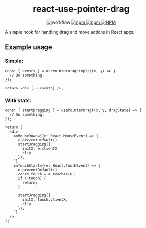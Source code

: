 <h1 align="center">
react-use-pointer-drag
</h1>

<p align="center">
<img alt="workflow" src="https://img.shields.io/github/workflow/status/mat-sz/react-use-pointer-drag/CI">
<a href="https://npmjs.com/package/react-use-pointer-drag">
<img alt="npm" src="https://img.shields.io/npm/v/react-use-pointer-drag">
<img alt="npm" src="https://img.shields.io/npm/dw/react-use-pointer-drag">
<img alt="NPM" src="https://img.shields.io/npm/l/react-use-pointer-drag">
</a>
</p>
A simple hook for handling drag and move actions in React apps.

## Example usage

### Simple:

```tsx
const { events } = usePointerDragSimple((x, y) => {
  // Do something.
});

return <div {...events} />;
```

### With state:

```tsx
const { startDragging } = usePointerDrag((x, y, dragState) => {
  // Do something.
});

return (
  <div
    onMouseDown={(e: React.MouseEvent) => {
      e.preventDefault();
      startDragging({
        initX: e.clientX,
        clip
      });
    }}
    onTouchStart={(e: React.TouchEvent) => {
      e.preventDefault();
      const touch = e.touches[0];
      if (!touch) {
        return;
      }

      startDragging({
        initX: touch.clientX,
        clip
      });
    }}
  />
);
```
